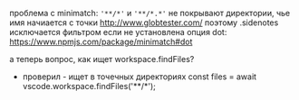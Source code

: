 
проблема с minimatch:
`'**/*'` и `'**/*.*'` не покрывают директории, чье имя начиается с точки
http://www.globtester.com/
поэтому .sidenotes исключается фильтром
если не установлена опция dot:
https://www.npmjs.com/package/minimatch#dot

а теперь вопрос, как ищет workspace.findFiles?
- проверил - ищет в точечных директориях
const files = await vscode.workspace.findFiles('**/*');
